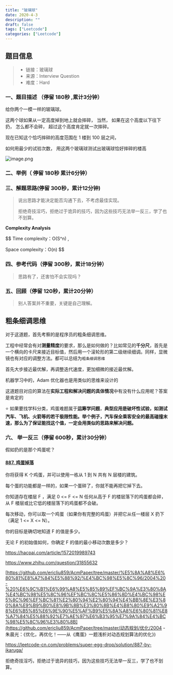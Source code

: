 ```yaml
---
title: "玻璃球"
date: 2020-4-3
description: ""
draft: false
tags: ["Leetcode"]
categories: ["Leetcode"]
---
```




## 题目信息

> - 链接：玻璃球
> - 来源：Interview Question
> - 难度：Hard

### 一、**题目描述** （停留 180秒 ,累计3分钟）



给你两个一模一样的玻璃球。

 这两个球如果从一定高度掉到地上就会摔碎， 当然， 如果在这个高度以下往下扔， 怎么都不会碎， 超过这个高度肯定就一次摔碎。

现在已知这个恰巧摔碎的高度范围在 1 楼到 100 层之间，

 如何用最少的试验次数， 用这两个玻璃球测试出玻璃球恰好摔碎的楼高

![image.png](https://i.loli.net/2020/04/04/gmVuqTnYlZrxXEC.png)

### 二、举例（ 停留 180秒 累计6分钟）









### 三、**解题思路**(停留 300秒，累计12分钟)

> 说出思路才能决定能否沟通下去，不考虑最佳实现。
>
> 拒绝奇技淫巧，拒绝过于诡异的技巧，因为这些技巧无法举一反三，学了也不划算。

  





**Complexity Analysis**

$$
Time complexity：O(S^n) ,  

Space complexity：O(n)
$$


### 四、**参考代码**（停留 300秒，累计18分钟）

> 思路有了，还害怕不会实现吗？















### 五、回顾（停留 120秒，累计20分钟）

> 别人答案并不重要，关键是自己理解。

## **粗条细调思维**

对于这道题，首先考察的是程序员的粗条细调思维。

工程中经常会有对**测量精度**的要求，那么是如何做的？比如常见的**千分尺**，首先是一个横向的卡尺来接近目标值，然后用一个滚轮形的第二级继续细调。同样，显微镜也有对应的调整方法。都可以总结为`粗条细调思维`

首先大步接近最优解，再调整迭代速度，更加细微的接近最优解。

机器学习中的，Adam 优化器也是用类似的思维来设计的

这道题目对应的算法在**实际工程和解决问题的具体情况**中有没有什么应用呢？答案是肯定的

⭐️ 如果要找学科分类，鸡蛋难题属于**运筹学问题**，**典型应用是破坏性试验，如测试汽车、飞机、火箭等的若干极限性能。举个例子，汽车保全乘客安全的最高碰撞末速，那么为了保证能找这个值，一定会用类似的思路来解决问题。**



### 六、  举一反三（停留 600秒，累计30分钟）





假如扔的是那个鸡蛋呢？

#### [887. 鸡蛋掉落](https://leetcode-cn.com/problems/super-egg-drop/)

你将获得 K 个鸡蛋，并可以使用一栋从 1 到 N  共有 N 层楼的建筑。

每个蛋的功能都是一样的，如果一个蛋碎了，你就不能再把它掉下去。

你知道存在楼层 F ，满足 0 <= F <= N 任何从高于 F 的楼层落下的鸡蛋都会碎，从 F 楼层或比它低的楼层落下的鸡蛋都不会破。

每次移动，你可以取一个鸡蛋（如果你有完整的鸡蛋）并把它从任一楼层 X 扔下（满足 1 <= X <= N）。

你的目标是确切地知道 F 的值是多少。

无论 F 的初始值如何，你确定 F 的值的最小移动次数是多少？



https://hacpai.com/article/1572019989743

https://www.zhihu.com/question/31855632



[https://github.com/ericliu859/AcmPaper/tree/master/%E5%8A%A8%E6%80%81%E8%A7%84%E5%88%92/%E4%BC%98%E5%8C%96/2004%20-%20%E6%9C%B1%E6%99%A8%E5%85%89%EF%BC%9A%E3%80%8A%E4%BC%98%E5%8C%96%EF%BC%8C%E5%86%8D%E4%BC%98%E5%8C%96%EF%BC%81%E2%80%94%E2%80%94%E4%BB%8E%E3%80%8A%E9%B9%B0%E8%9B%8B%E3%80%8B%E4%B8%80%E9%A2%98%E6%B5%85%E6%9E%90%E5%AF%B9%E5%8A%A8%E6%80%81%E8%A7%84%E5%88%92%E7%AE%97%E6%B3%95%E7%9A%84%E4%BC%98%E5%8C%96%E3%80%8B](https://github.com/ericliu859/AcmPaper/tree/master/动态规划/优化/2004 - 朱晨光：《优化，再优化！——从《鹰蛋》一题浅析对动态规划算法的优化》)

https://leetcode-cn.com/problems/super-egg-drop/solution/887-by-ikaruga/





拒绝奇技淫巧，拒绝过于诡异的技巧，因为这些技巧无法举一反三，学了也不划算。